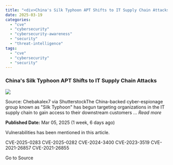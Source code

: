```yaml
---
title: "<div>China's Silk Typhoon APT Shifts to IT Supply Chain Attacks</div>"
date: 2025-03-19
categories: 
  - "cve"
  - "cybersecurity"
  - "cybersecurity-awareness"
  - "security"
  - "threat-intelligence"
tags: 
  - "cve"
  - "cybersecurity"
  - "security"
---
```


### China's Silk Typhoon APT Shifts to IT Supply Chain Attacks

![](https://upload.cvefeed.io/news/33688/thumbnail.jpg)

Source: Chebakalex7 via ShutterstockThe China-backed cyber-espionage group known as "Silk Typhoon" has begun targeting organizations in the IT supply chain to gain access to their downstream customers ... _Read more_

**Published Date:** Mar 05, 2025 (1 week, 6 days ago)

Vulnerabilities has been mentioned in this article.

CVE-2025-0283 CVE-2025-0282 CVE-2024-3400 CVE-2023-3519 CVE-2021-26857 CVE-2021-26855

Go to Source
